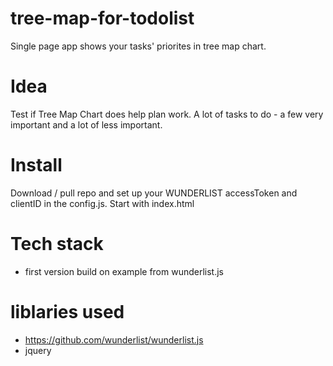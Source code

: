 # tree-map-for-todolist
Single page app shows your tasks' priorites in tree map chart.

# Idea
Test if Tree Map Chart does help plan work. A lot of tasks to do - a few very important and a lot of less important.

# Install
Download / pull repo and set up your WUNDERLIST accessToken and clientID in the config.js. 
Start with index.html

# Tech stack
- first version build on example from wunderlist.js

# liblaries used
- https://github.com/wunderlist/wunderlist.js
- jquery


